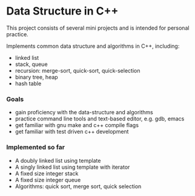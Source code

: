 Data Structure in C++
=====================

This project consists of several mini projects and is intended
for personal practice.

Implements common data structure and algorithms in C++, including:

- linked list
- stack, queue
- recursion: merge-sort, quick-sort, quick-selection
- binary tree, heap
- hash table


### Goals

- gain proficiency with the data-structure and algorithms
- practice command line tools and text-based editor, e.g. gdb, emacs
- get familiar with gnu make and c++ compile flags
- get familiar with test driven c++ development


### Implemented so far

- A doubly linked list using template
- A singly linked list using template with iterator
- A fixed size integer stack
- A fixed size integer queue
- Algorithms: quick sort, merge sort, quick selection
